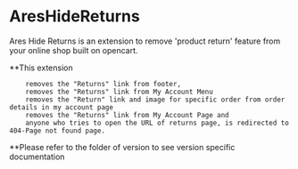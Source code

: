 # AresHideReturns

Ares Hide Returns is an extension to remove 'product return' feature from your online shop built on opencart.

**This extension


        removes the "Returns" link from footer,
        removes the "Returns" link from My Account Menu
        removes the "Return" link and image for specific order from order details in my account page
        removes the "Returns" link from My Account Page and
        anyone who tries to open the URL of returns page, is redirected to 404-Page not found page.


**Please refer to the folder of version to see version specific documentation